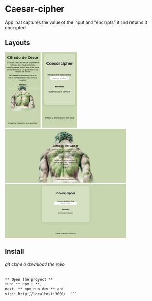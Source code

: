 # Caesar-cipher
App that captures the value of the input and "encrypts" it and returns it encrypted

## Layouts

<img src="./layouts/home2.png" height="250px"/>
<img src="./layouts/app2.png" height="250px"/>
<img src="./layouts/home1.png" width="400px"/>
<img src="./layouts/app1.png" width="400px"/>

## Install
###### git clone o download the repo
```
** Open the proyect **
run: ** npm i **,
next: ** npm run dev ** and 
visit http://localhost:3000/  ```
